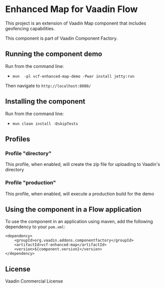 # Enhanced Map for Vaadin Flow

This project is an extension of Vaadin Map component that includes geofencing capabilities.

This component is part of Vaadin Component Factory.

## Running the component demo
Run from the command line:
- `mvn  -pl vcf-enhanced-map-demo -Pwar install jetty:run`

Then navigate to `http://localhost:8080/`

## Installing the component
Run from the command line:
- `mvn clean install -DskipTests`

## Profiles
### Profile "directory"
This profile, when enabled, will create the zip file for uploading to Vaadin's directory

### Profile "production"
This profile, when enabled, will execute a production build for the demo

## Using the component in a Flow application
To use the component in an application using maven,
add the following dependency to your `pom.xml`:
```
<dependency>
    <groupId>org.vaadin.addons.componentfactory</groupId>
    <artifactId>vcf-enhanced-map</artifactId>
    <version>${component.version}</version>
</dependency>
```

## License

Vaadin Commercial License